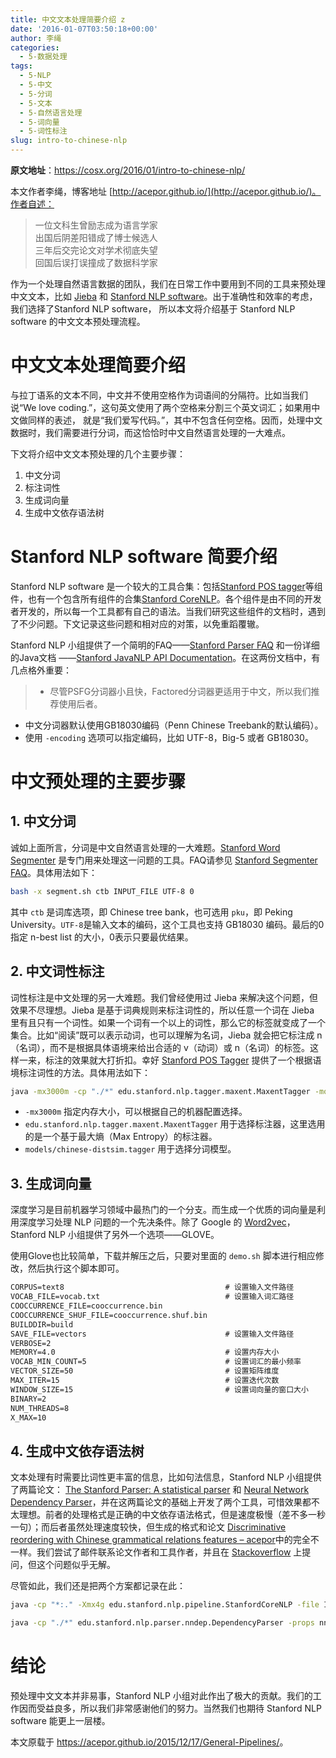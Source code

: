 ```yaml
---
title: 中文文本处理简要介绍 z
date: '2016-01-07T03:50:18+00:00'
author: 李绳
categories:
  - 5-数据处理
tags:
  - 5-NLP
  - 5-中文
  - 5-分词
  - 5-文本
  - 5-自然语言处理
  - 5-词向量
  - 5-词性标注
slug: intro-to-chinese-nlp
---
```


**原文地址**：<https://cosx.org/2016/01/intro-to-chinese-nlp/>

本文作者李绳，博客地址 [http://acepor.github.io/](http://acepor.github.io/)。作者自述：

> 一位文科生曾励志成为语言学家<br />
> 出国后阴差阳错成了博士候选人<br />
> 三年后交完论文对学术彻底失望<br />
> 回国后误打误撞成了数据科学家

作为一个处理自然语言数据的团队，我们在日常工作中要用到不同的工具来预处理中文文本，比如 [Jieba](https://github.com/fxsjy/jieba) 和 [Stanford NLP software](http://nlp.stanford.edu/software/)。出于准确性和效率的考虑，我们选择了Stanford NLP software， 所以本文将介绍基于 Stanford NLP software 的中文文本预处理流程。

# 中文文本处理简要介绍

与拉丁语系的文本不同，中文并不使用空格作为词语间的分隔符。比如当我们说“We love coding.”，这句英文使用了两个空格来分割三个英文词汇；如果用中文做同样的表述， 就是“我们爱写代码。”，其中不包含任何空格。因而，处理中文数据时，我们需要进行分词，而这恰恰时中文自然语言处理的一大难点。

下文将介绍中文文本预处理的几个主要步骤：

  1. 中文分词
  2. 标注词性
  3. 生成词向量
  4. 生成中文依存语法树

# Stanford NLP software 简要介绍

Stanford NLP software 是一个较大的工具合集：包括[Stanford POS tagger](http://127.0.0.1:21142/rmd_output/2/nlp.stanford.edu/software/tagger.shtml)等组件，也有一个包含所有组件的合集[Stanford CoreNLP](http://127.0.0.1:21142/rmd_output/2/stanfordnlp.github.io/CoreNLP/)。各个组件是由不同的开发者开发的，所以每一个工具都有自己的语法。当我们研究这些组件的文档时，遇到了不少问题。下文记录这些问题和相对应的对策，以免重蹈覆辙。

Stanford NLP 小组提供了一个简明的FAQ——[Stanford Parser FAQ](http://nlp.stanford.edu/software/parser-faq.shtml) 和一份详细的Java文档 ——[Stanford JavaNLP API Documentation](http://nlp.stanford.edu/nlp/javadoc/javanlp/overview-summary.html)。在这两份文档中，有几点格外重要：

> - 尽管PSFG分词器小且快，Factored分词器更适用于中文，所以我们推荐使用后者。
- 中文分词器默认使用GB18030编码（Penn Chinese Treebank的默认编码）。
- 使用 `-encoding` 选项可以指定编码，比如 UTF-8，Big-5 或者 GB18030。

# 中文预处理的主要步骤

## 1. 中文分词

诚如上面所言，分词是中文自然语言处理的一大难题。[Stanford Word Segmenter](http://nlp.stanford.edu/software/segmenter.shtml) 是专门用来处理这一问题的工具。FAQ请参见 [Stanford Segmenter FAQ](http://nlp.stanford.edu/software/segmenter-faq.shtml)。具体用法如下：

```bash
bash -x segment.sh ctb INPUT_FILE UTF-8 0
```

其中 `ctb` 是词库选项，即 Chinese tree bank，也可选用 `pku`，即 Peking University。`UTF-8`是输入文本的编码，这个工具也支持 GB18030 编码。最后的0指定 n-best list 的大小，0表示只要最优结果。



## 2. 中文词性标注

词性标注是中文处理的另一大难题。我们曾经使用过 Jieba 来解决这个问题，但效果不尽理想。Jieba 是基于词典规则来标注词性的，所以任意一个词在 Jieba 里有且只有一个词性。如果一个词有一个以上的词性，那么它的标签就变成了一个集合。比如“阅读”既可以表示动词，也可以理解为名词，Jieba 就会把它标注成 n（名词），而不是根据具体语境来给出合适的 v（动词）或 n（名词）的标签。这样一来，标注的效果就大打折扣。幸好 [Stanford POS Tagger](http://nlp.stanford.edu/software/tagger.shtml) 提供了一个根据语境标注词性的方法。具体用法如下：

```bash
java -mx3000m -cp "./*" edu.stanford.nlp.tagger.maxent.MaxentTagger -model models/chinese-distsim.tagger -textFile INPUT_FILE
```

- `-mx3000m` 指定内存大小，可以根据自己的机器配置选择。
- `edu.stanford.nlp.tagger.maxent.MaxentTagger` 用于选择标注器，这里选用的是一个基于最大熵（Max Entropy）的标注器。
- `models/chinese-distsim.tagger` 用于选择分词模型。

## 3. 生成词向量

深度学习是目前机器学习领域中最热门的一个分支。而生成一个优质的词向量是利用深度学习处理 NLP 问题的一个先决条件。除了 Google 的 [Word2vec](https://code.google.com/p/word2vec/)，Stanford NLP 小组提供了另外一个选项——GLOVE。

使用Glove也比较简单，下载并解压之后，只要对里面的 `demo.sh` 脚本进行相应修改，然后执行这个脚本即可。

```txt
CORPUS=text8                                    # 设置输入文件路径
VOCAB_FILE=vocab.txt                            # 设置输入词汇路径
COOCCURRENCE_FILE=cooccurrence.bin              
COOCCURRENCE_SHUF_FILE=cooccurrence.shuf.bin
BUILDDIR=build
SAVE_FILE=vectors                               # 设置输入文件路径
VERBOSE=2           
MEMORY=4.0                                      # 设置内存大小
VOCAB_MIN_COUNT=5                               # 设置词汇的最小频率
VECTOR_SIZE=50                                  # 设置矩阵维度
MAX_ITER=15                                     # 设置迭代次数
WINDOW_SIZE=15                                  # 设置词向量的窗口大小
BINARY=2
NUM_THREADS=8
X_MAX=10
```

## 4. 生成中文依存语法树

文本处理有时需要比词性更丰富的信息，比如句法信息，Stanford NLP 小组提供了两篇论文： [The Stanford Parser: A statistical parser](http://nlp.stanford.edu/software/lex-parser.shtml) 和 [Neural Network Dependency Parser](http://nlp.stanford.edu/software/nndep.shtml)，并在这两篇论文的基础上开发了两个工具，可惜效果都不太理想。前者的处理格式是正确的中文依存语法格式，但是速度极慢（差不多一秒一句）；而后者虽然处理速度较快，但生成的格式和论文 [Discriminative reordering with Chinese grammatical relations features – acepor](http://www.aclweb.org/anthology/W09-2307)中的完全不一样。我们尝试了邮件联系论文作者和工具作者，并且在 [Stackoverflow](https://stackoverflow.com/questions/33294148/how-to-use-nndep-parser-in-stanford-parser-to-process-chinese-data) 上提问，但这个问题似乎无解。

尽管如此，我们还是把两个方案都记录在此：

```bash
java -cp "*:." -Xmx4g edu.stanford.nlp.pipeline.StanfordCoreNLP -file INPUT_FILE -props StanfordCoreNLP-chinese.properties -outputFormat text -parse.originalDependencies
```

```bash
java -cp "./*" edu.stanford.nlp.parser.nndep.DependencyParser -props nndep.props -textFile INPUT_FILE -outFile OUTPUT_FILE
```

# 结论

预处理中文文本并非易事，Stanford NLP 小组对此作出了极大的贡献。我们的工作因而受益良多，所以我们非常感谢他们的努力。当然我们也期待 Stanford NLP software 能更上一层楼。

本文原载于 <https://acepor.github.io/2015/12/17/General-Pipelines/>。

